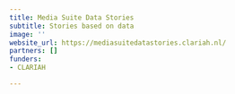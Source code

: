 ```yaml
---
title: Media Suite Data Stories
subtitle: Stories based on data
image: ''
website_url: https://mediasuitedatastories.clariah.nl/
partners: []
funders:
- CLARIAH

---
```

